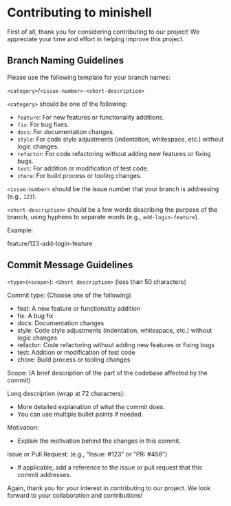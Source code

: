 # Contributing to minishell

First of all, thank you for considering contributing to our project! We appreciate your time and effort in helping improve this project.

<!-- ## Code of Conduct

By participating in this project, you are expected to uphold our [Code of Conduct](CODE_OF_CONDUCT.md).

## How to Contribute

### Reporting Issues

- Please search the existing issues before creating a new one to avoid duplicates.
- Use a clear and descriptive title for the issue.
- Describe the problem and include as much relevant information as possible.

### Submitting Pull Requests

1. Fork the repository.
2. Create a new branch following our branch naming guidelines (see below).
3. Make your changes and commit following our commit message guidelines (see below).
4. Push your changes to the new branch.
5. Create a pull request and provide a clear description of your changes. -->

## Branch Naming Guidelines

Please use the following template for your branch names:

`<category>`/`<issue-number>`-`<short-description>`

`<category>` should be one of the following:
- `feature`: For new features or functionality additions.
- `fix`: For bug fixes.
- `docs`: For documentation changes.
- `style`: For code style adjustments (indentation, whitespace, etc.) without logic changes.
- `refactor`: For code refactoring without adding new features or fixing bugs.
- `test`: For addition or modification of test code.
- `chore`: For build process or tooling changes.

`<issue-number>` should be the issue number that your branch is addressing (e.g., `123`).

`<short-description>` should be a few words describing the purpose of the branch, using hyphens to separate words (e.g., `add-login-feature`).

Example:

feature/123-add-login-feature

## Commit Message Guidelines

`<type>`(`<scope>`): `<Short description>` (less than 50 characters)

Commit type: (Choose one of the following)
  - feat: A new feature or functionality addition
  - fix: A bug fix
  - docs: Documentation changes
  - style: Code style adjustments (indentation, whitespace, etc.) without logic changes
  - refactor: Code refactoring without adding new features or fixing bugs
  - test: Addition or modification of test code
  - chore: Build process or tooling changes

Scope: (A brief description of the part of the codebase affected by the commit)

Long description (wrap at 72 characters):
- More detailed explanation of what the commit does.
- You can use multiple bullet points if needed.

Motivation:
- Explain the motivation behind the changes in this commit.

Issue or Pull Request: (e.g., "Issue: #123" or "PR: #456")
- If applicable, add a reference to the issue or pull request that this commit addresses.

Again, thank you for your interest in contributing to our project. We look forward to your collaboration and contributions!



